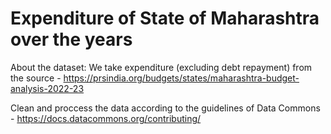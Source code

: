 # Expenditure of State of Maharashtra over the years
About the dataset:
 We take expenditure (excluding debt repayment) from the source - https://prsindia.org/budgets/states/maharashtra-budget-analysis-2022-23
 
 Clean and proccess the data according to the guidelines of Data Commons - https://docs.datacommons.org/contributing/
